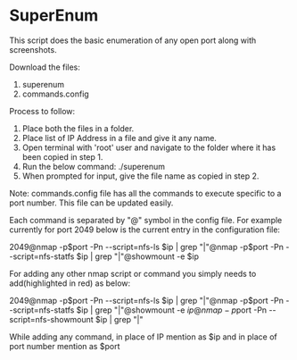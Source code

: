 # SuperEnum

This script does the basic enumeration of any open port along with screenshots.

Download the files:
1. superenum
2. commands.config

Process to follow:
1. Place both the files in a folder.
2. Place list of IP Address in a file and give it any name.
3. Open terminal with 'root' user and navigate to the folder where it has been copied in step 1.
4. Run the below command:
./superenum
5. When prompted for input, give the file name as copied in step 2.

Note:
commands.config file has all the commands to execute specific to a port number. This file can be updated easily.

Each command is separated by "@" symbol in the config file. For example currently for port 2049 below is the current entry in the configuration file:

2049@nmap -p$port -Pn --script=nfs-ls $ip | grep "|"@nmap -p$port -Pn --script=nfs-statfs $ip | grep "|"@showmount -e $ip

For adding any other nmap script or command you simply needs to add(highlighted in red) as below:

2049@nmap -p$port -Pn --script=nfs-ls $ip | grep "|"@nmap -p$port -Pn --script=nfs-statfs $ip | grep "|"@showmount -e $ip@nmap -p$port -Pn --script=nfs-showmount $ip | grep "|" 

While adding any command, in place of IP mention as $ip and in place of port number mention as $port
